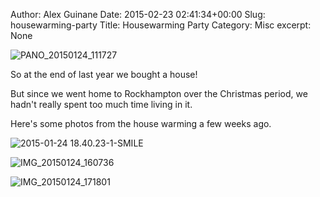 Author: Alex Guinane
Date: 2015-02-23 02:41:34+00:00
Slug: housewarming-party
Title: Housewarming Party
Category: Misc
excerpt: None

![PANO_20150124_111727](/images/2015/2015-02-23-housewarming-party/pano_20150124_111727.jpg)

So at the end of last year we bought a house!

But since we went home to Rockhampton over the Christmas period, we hadn't really spent too much time living in it.

Here's some photos from the house warming a few weeks ago.

![2015-01-24 18.40.23-1-SMILE](/images/2015/2015-02-23-housewarming-party/2015-01-24-18-40-23-1-smile.jpg)

![IMG_20150124_160736](/images/2015/2015-02-23-housewarming-party/img_20150124_160736.jpg)

![IMG_20150124_171801](/images/2015/2015-02-23-housewarming-party/img_20150124_171801.jpg)

